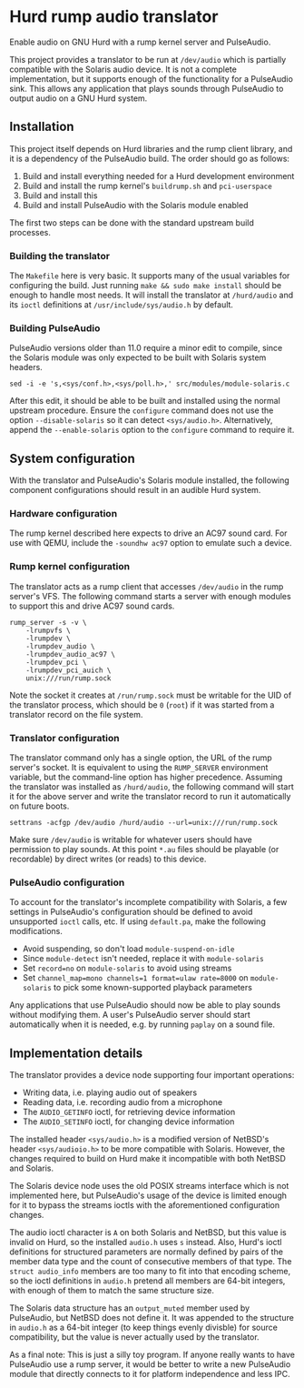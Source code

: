 # Hurd rump audio translator

Enable audio on GNU Hurd with a rump kernel server and PulseAudio.

This project provides a translator to be run at `/dev/audio` which is partially
compatible with the Solaris audio device.  It is not a complete implementation,
but it supports enough of the functionality for a PulseAudio sink.  This allows
any application that plays sounds through PulseAudio to output audio on a GNU
Hurd system.


## Installation

This project itself depends on Hurd libraries and the rump client library, and
it is a dependency of the PulseAudio build.  The order should go as follows:

 1. Build and install everything needed for a Hurd development environment
 2. Build and install the rump kernel's `buildrump.sh` and `pci-userspace`
 3. Build and install this
 4. Build and install PulseAudio with the Solaris module enabled

The first two steps can be done with the standard upstream build processes.

### Building the translator

The `Makefile` here is very basic.  It supports many of the usual variables for
configuring the build.  Just running `make && sudo make install` should be
enough to handle most needs.  It will install the translator at `/hurd/audio`
and its `ioctl` definitions at `/usr/include/sys/audio.h` by default.

### Building PulseAudio

PulseAudio versions older than 11.0 require a minor edit to compile, since the
Solaris module was only expected to be built with Solaris system headers.

    sed -i -e 's,<sys/conf.h>,<sys/poll.h>,' src/modules/module-solaris.c

After this edit, it should be able to be built and installed using the normal
upstream procedure.  Ensure the `configure` command does not use the option
`--disable-solaris` so it can detect `<sys/audio.h>`.  Alternatively, append
the `--enable-solaris` option to the `configure` command to require it.


## System configuration

With the translator and PulseAudio's Solaris module installed, the following
component configurations should result in an audible Hurd system.

### Hardware configuration

The rump kernel described here expects to drive an AC97 sound card.  For use
with QEMU, include the `-soundhw ac97` option to emulate such a device.

### Rump kernel configuration

The translator acts as a rump client that accesses `/dev/audio` in the rump
server's VFS.  The following command starts a server with enough modules to
support this and drive AC97 sound cards.

    rump_server -s -v \
        -lrumpvfs \
        -lrumpdev \
        -lrumpdev_audio \
        -lrumpdev_audio_ac97 \
        -lrumpdev_pci \
        -lrumpdev_pci_auich \
        unix:///run/rump.sock

Note the socket it creates at `/run/rump.sock` must be writable for the UID of
the translator process, which should be `0` (`root`) if it was started from a
translator record on the file system.

### Translator configuration

The translator command only has a single option, the URL of the rump server's
socket.  It is equivalent to using the `RUMP_SERVER` environment variable, but
the command-line option has higher precedence.  Assuming the translator was
installed as `/hurd/audio`, the following command will start it for the above
server and write the translator record to run it automatically on future boots.

    settrans -acfgp /dev/audio /hurd/audio --url=unix:///run/rump.sock

Make sure `/dev/audio` is writable for whatever users should have permission to
play sounds.  At this point `*.au` files should be playable (or recordable) by
direct writes (or reads) to this device.

### PulseAudio configuration

To account for the translator's incomplete compatibility with Solaris, a few
settings in PulseAudio's configuration should be defined to avoid unsupported
`ioctl` calls, etc.  If using `default.pa`, make the following modifications.

  * Avoid suspending, so don't load `module-suspend-on-idle`
  * Since `module-detect` isn't needed, replace it with `module-solaris`
  * Set `record=no` on `module-solaris` to avoid using streams
  * Set `channel_map=mono channels=1 format=ulaw rate=8000` on `module-solaris`
    to pick some known-supported playback parameters

Any applications that use PulseAudio should now be able to play sounds without
modifying them.  A user's PulseAudio server should start automatically when it
is needed, e.g. by running `paplay` on a sound file.


## Implementation details

The translator provides a device node supporting four important operations:

  * Writing data, i.e. playing audio out of speakers
  * Reading data, i.e. recording audio from a microphone
  * The `AUDIO_GETINFO` ioctl, for retrieving device information
  * The `AUDIO_SETINFO` ioctl, for changing device information

The installed header `<sys/audio.h>` is a modified version of NetBSD's header
`<sys/audioio.h>` to be more compatible with Solaris.  However, the changes
required to build on Hurd make it incompatible with both NetBSD and Solaris.

The Solaris device node uses the old POSIX streams interface which is not
implemented here, but PulseAudio's usage of the device is limited enough for it
to bypass the streams ioctls with the aforementioned configuration changes.

The audio ioctl character is `A` on both Solaris and NetBSD, but this value is
invalid on Hurd, so the installed `audio.h` uses `s` instead.  Also, Hurd's
ioctl definitions for structured parameters are normally defined by pairs of
the member data type and the count of consecutive members of that type.  The
`struct audio_info` members are too many to fit into that encoding scheme, so
the ioctl definitions in `audio.h` pretend all members are 64-bit integers,
with enough of them to match the same structure size.

The Solaris data structure has an `output_muted` member used by PulseAudio, but
NetBSD does not define it.  It was appended to the structure in `audio.h` as a
64-bit integer (to keep things evenly divisble) for source compatibility, but
the value is never actually used by the translator.

As a final note:  This is just a silly toy program.  If anyone really wants to
have PulseAudio use a rump server, it would be better to write a new PulseAudio
module that directly connects to it for platform independence and less IPC.
